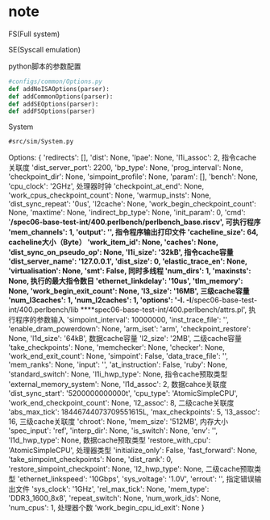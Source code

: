 # note

FS(Full system)

SE(Syscall emulation)



python脚本的参数配置

```python
#configs/common/Options.py
def addNoISAOptions(parser):
def addCommonOptions(parser):
def addSEOptions(parser):
def addFSOptions(parser)
```



System

```
#src/sim/System.py
```



Options: {
'redirects': [], 
'dist': None, 
'lpae': None, 
'l1i_assoc': 2,          指令cache关联度
'dist_server_port': 2200, 
'bp_type': None, 
'prog_interval': None, 
'checkpoint_dir': None, 
'simpoint_profile': None, 
'param': [], 
'bench': None, 
'cpu_clock': '2GHz',     处理器时钟
'checkpoint_at_end': None, 
'work_cpus_checkpoint_count': None, 
'warmup_insts': None, 
'dist_sync_repeat': '0us', 
'l2cache': None, 
'work_begin_checkpoint_count': None, 
'maxtime': None, 
'indirect_bp_type': None, 
'init_param': 0, 
'cmd': '****/spec06-base-test-int/400.perlbench/perlbench_base.riscv',  可执行程序
'mem_channels': 1, 
'output': '',               指令程序输出打印文件 
'cacheline_size': 64,       cacheline大小（Byte）
'work_item_id': None, 
'caches': None, 
'dist_sync_on_pseudo_op': None, 
'l1i_size': '32kB',         指令cache容量 
'dist_server_name': '127.0.0.1', 
'dist_size': 0, 
'elastic_trace_en': None, 
'virtualisation': None, 
'smt': False,                同时多线程
'num_dirs': 1, 
'maxinsts': None,            执行的最大指令数目 
'ethernet_linkdelay': '10us', 
'tlm_memory': None, 
'work_begin_exit_count': None,
'l3_size': '16MB',          三级cache容量
'num_l3caches': 1, 
'num_l2caches': 1, 
'options': '-I. -I****/spec06-base-test-int/400.perlbench/lib ****spec06-base-test-int/400.perlbench/attrs.pl',  执行程序的参数输入 
'simpoint_interval': 10000000, 
'inst_trace_file': '', 
'enable_dram_powerdown': None, 
'arm_iset': 'arm', 
'checkpoint_restore': None, 
'l1d_size': '64kB',        数据cache容量
'l2_size': '2MB',          二级cache容量
'take_checkpoints': None, 
'memchecker': None, 
'checker': None, 
'work_end_exit_count': None, 
'simpoint': False, 
'data_trace_file': '', 
'mem_ranks': None, 
'input': '', 
'at_instruction': False, 
'ruby': None, 
'standard_switch': None, 
'l1i_hwp_type': None,       指令cache预取类型 
'external_memory_system': None, 
'l1d_assoc': 2,            数据cahce关联度
'dist_sync_start': '5200000000000t', 
'cpu_type': 'AtomicSimpleCPU', 
'work_end_checkpoint_count': None, 
'l2_assoc': 8,             二级cache关联度
'abs_max_tick': 18446744073709551615L, 
'max_checkpoints': 5, 
'l3_assoc': 16,            三级cache关联度
'chroot': None, 
'mem_size': '512MB',        内存大小
'spec_input': 'ref', 
'interp_dir': None, 
'is_switch': None, 
'env': '', 
'l1d_hwp_type': None,       数据cache预取类型
'restore_with_cpu': 'AtomicSimpleCPU', 处理器类型
'initialize_only': False, 
'fast_forward': None, 
'take_simpoint_checkpoints': None, 
'dist_rank': 0, 
'restore_simpoint_checkpoint': None, 
'l2_hwp_type': None,         二级cache预取类型
'ethernet_linkspeed': '10Gbps', 
'sys_voltage': '1.0V', 
'errout': '',                指定错误输出文件 
'sys_clock': '1GHz', 
'rel_max_tick': None, 
'mem_type': 'DDR3_1600_8x8', 
'repeat_switch': None, 
'num_work_ids': None, 
'num_cpus': 1,                 处理器个数
'work_begin_cpu_id_exit': None
}

